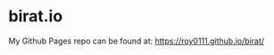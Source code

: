 birat.io
================

My Github Pages repo can be found at:
https://roy0111.github.io/birat/


